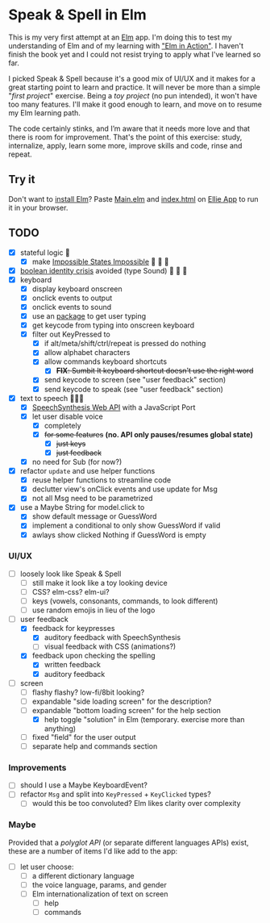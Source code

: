 # Speak & Spell in Elm

This is my very first attempt at an [Elm](https://elm-lang.org/) app. I'm doing this to test my understanding of Elm and of my learning with ["Elm in Action"](https://www.manning.com/books/elm-in-action). I haven't finish the book yet and I could not resist trying to apply what I've learned so far.

I picked Speak & Spell because it's a good mix of UI/UX and it makes for a great starting point to learn and practice. It will never be more than a simple "*first project*" exercise. Being a *toy project* (no pun intended), it won't have too many features. I'll make it good enough to learn, and move on to resume my Elm learning path.

The code certainly stinks, and I’m aware that it needs more love and that there is room for improvement. That's the point of this exercise: study, internalize, apply, learn some more, improve skills and code, rinse and repeat.

## Try it

Don't want to [install Elm](https://guide.elm-lang.org/install/)? Paste [Main.elm](./src/Main.elm) and [index.html](./index.html) on [Ellie App](https://ellie-app.com/new) to run it in your browser.

## TODO

- [x] stateful logic 🥳
  - [x] make [Impossible States Impossible](https://sporto.github.io/elm-patterns/basic/impossible-states.html) 🎉 🎉 🎉
- [x] [boolean identity crisis](https://www.youtube.com/watch?v=6TDKHGtAxeg) avoided (type Sound) 🥳 🥳 🥳
- [x] keyboard
  - [x] display keyboard onscreen
  - [x] onclick events to output
  - [x] onclick events to sound
  - [x] use an [package](https://package.elm-lang.org/packages/Gizra/elm-keyboard-event/latest/) to get user typing
  - [x] get keycode from typing into onscreen keyboard
  - [x] filter out KeyPressed to
    - [x] if alt/meta/shift/ctrl/repeat is pressed do nothing
    - [x] allow alphabet characters
    - [x] allow commands keyboard shortcuts
      - [x] ~~**FIX**: Sumbit It keyboard shortcut doesn't use the right word~~
    - [x] send keycode to screen (see "user feedback" section)
    - [x] send keycode to speak (see "user feedback" section)
- [x] text to speech 🤖🤖🤖
  - [x] [SpeechSynthesis Web API](https://developer.mozilla.org/en-US/docs/Web/API/SpeechSynthesis) with a JavaScript Port
  - [x] let user disable voice
    - [x] completely
    - [x] ~~for some features~~ **(no. API only pauses/resumes global state)**
      - [x] ~~just keys~~
      - [x] ~~just feedback~~
  - [x] no need for Sub (for now?)
- [x] refactor ```update``` and use helper functions
  - [x] reuse helper functions to streamline code
  - [x] declutter view's onClick events and use update for Msg
  - [x] not all Msg need to be parametrized
- [x] use a Maybe String for model.click to
  - [x] show default message or GuessWord
  - [x] implement a conditional to only show GuessWord if valid
  - [x] awlays show clicked Nothing if GuessWord is empty

### UI/UX

- [ ] loosely look like Speak & Spell
  - [ ] still make it look like a toy looking device
  - [ ] CSS? elm-css? elm-ui?
  - [ ] keys (vowels, consonants, commands, to look different)
  - [ ] use random emojis in lieu of the logo
- [ ] user feedback
  - [x] feedback for keypresses
    - [x] auditory feedback with SpeechSynthesis
    - [ ] visual feedback with CSS (animations?)
  - [x] feedback upon checking the spelling
    - [x] written feedback
    - [x] auditory feedback
- [ ] screen
  - [ ] flashy flashy? low-fi/8bit looking?
  - [ ] expandable "side loading screen" for the description?
  - [ ] expandable "bottom loading screen" for the help section
    - [x] help toggle "solution" in Elm (temporary. exercise more than anything)
  - [ ] fixed "field" for the user output
  - [ ] separate help and commands section

### Improvements

- [ ] should I use a Maybe KeyboardEvent?
- [ ] refactor ```Msg``` and split into ```KeyPressed``` + ```KeyClicked``` types?
  - [ ] would this be too convoluted? Elm likes clarity over complexity

### Maybe

Provided that a *polyglot API* (or separate different languages APIs) exist, these are a number of items I'd like add to the app:

- [ ] let user choose:
  - [ ] a different dictionary language
  - [ ] the voice language, params, and gender
  - [ ] Elm internationalization of text on screen
    - [ ] help
    - [ ] commands
